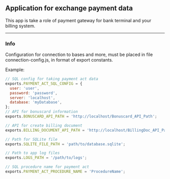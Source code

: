 ## Application for exchange payment data


This app is take a role of payment gateway for bank terminal and your billing system.

---

### Info
Configuration for connection to bases and more, must be placed in file connection-config.js, in format of export constants.

Example:

```javascript
// SQL config for taking payment act data
exports.PAYMENT_ACT_SQL_CONFIG = {
  user: 'user',
  password: 'password',
  server: 'localhost',
  database: 'myDatabase',
};
// API for bonuscard information
exports.BONUSCARD_API_PATH = 'http://localhost/Bonuscard_API_Path';

// API for create billing document
exports.BILLING_DOCUMENT_API_PATH = 'http://localhost/BillingDoc_API_Path/';

// Path for SQLite file
exports.SQLITE_FILE_PATH = 'path/to/database.sqlite';

// Path to app log files
exports.LOGS_PATH = '/path/to/logs';

// SQL procedure name for payment act
exports.PAYMENT_ACT_PROCEDURE_NAME = 'ProcedureName';
```